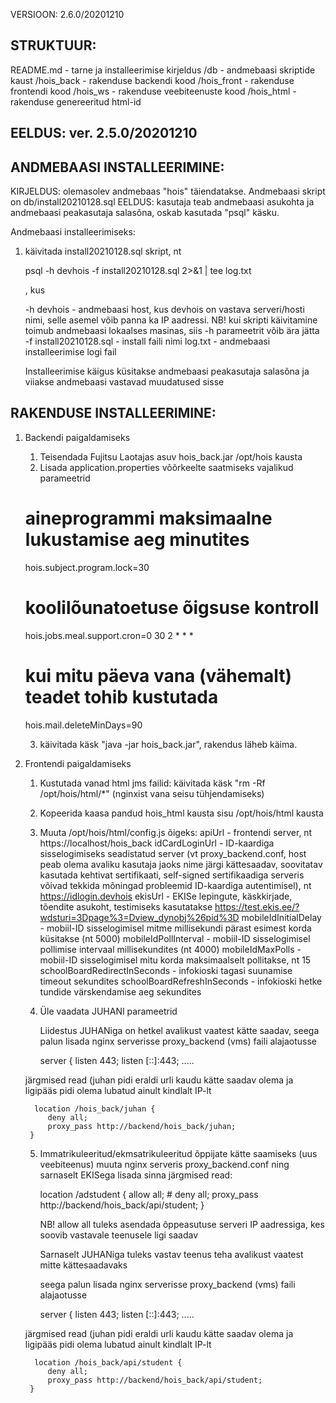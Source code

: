 VERSIOON:  2.6.0/20201210

STRUKTUUR:
------------------------------------------------------
README.md - tarne ja installeerimise kirjeldus
/db - andmebaasi skriptide kaust
/hois_back - rakenduse backendi kood
/hois_front - rakenduse frontendi kood
/hois_ws - rakenduse veebiteenuste kood
/hois_html - rakenduse genereeritud html-id


EELDUS: ver. 2.5.0/20201210
------------------------------------------------------

ANDMEBAASI INSTALLEERIMINE:
------------------------------------------------------

KIRJELDUS: olemasolev andmebaas "hois" täiendatakse. Andmebaasi skript on db/install20210128.sql 
EELDUS: kasutaja teab andmebaasi asukohta ja andmebaasi peakasutaja salasõna, oskab kasutada "psql" käsku.

Andmebaasi installeerimiseks:
1. käivitada install20210128.sql skript, nt
   
   psql -h devhois -f install20210128.sql 2>&1 | tee log.txt
   
   , kus
   
   -h devhois - andmebaasi host, kus devhois on vastava serveri/hosti nimi, selle asemel võib panna ka IP aadressi. NB! kui skripti käivitamine toimub andmebaasi lokaalses masinas, siis -h parameetrit võib ära jätta
   -f install20210128.sql - install faili nimi
   log.txt - andmebaasi installeerimise logi fail
   
   Installeerimise käigus küsitakse andmebaasi peakasutaja salasõna ja viiakse andmebaasi vastavad muudatused sisse



RAKENDUSE INSTALLEERIMINE:
------------------------------------------------------
1. Backendi paigaldamiseks
	1. Teisendada Fujitsu Laotajas asuv hois_back.jar /opt/hois kausta
	2. Lisada application.properties võõrkeelte saatmiseks vajalikud parameetrid
	

	# aineprogrammi maksimaalne lukustamise aeg minutites
	hois.subject.program.lock=30

	# koolilõunatoetuse õigsuse kontroll
	hois.jobs.meal.support.cron=0 30 2 * * *

	# kui mitu päeva vana (vähemalt) teadet tohib kustutada
	hois.mail.deleteMinDays=90

	
	3. käivitada käsk "java -jar hois_back.jar", rakendus läheb käima.
	
2. Frontendi paigaldamiseks
	1. Kustutada vanad html jms failid: käivitada käsk "rm -Rf /opt/hois/html/*" (nginxist vana seisu tühjendamiseks)
	2. Kopeerida kaasa pandud hois_html kausta sisu /opt/hois/html kausta
	3. Muuta /opt/hois/html/config.js õigeks:
		apiUrl - frontendi server, nt https://localhost/hois_back
		idCardLoginUrl - ID-kaardiga sisselogimiseks seadistatud server (vt proxy_backend.conf, host peab olema avaliku kasutaja jaoks nime järgi kättesaadav, soovitatav kasutada kehtivat sertifikaati, self-signed sertifikaadiga serveris võivad tekkida mõningad probleemid ID-kaardiga autentimisel), nt https://idlogin.devhois
		ekisUrl - EKISe lepingute, käskkirjade, tõendite asukoht, testimiseks kasutatakse https://test.ekis.ee/?wdsturi=3Dpage%3=Dview_dynobj%26pid%3D
		mobileIdInitialDelay - mobiil-ID sisselogimisel mitme millisekundi pärast esimest korda küsitakse (nt 5000)
		mobileIdPollInterval - mobiil-ID sisselogimisel pollimise intervaal millisekundites (nt 4000)
		mobileIdMaxPolls - mobiil-ID sisselogimisel mitu korda maksimaalselt pollitakse, nt 15
		schoolBoardRedirectInSeconds - infokioski tagasi suunamise timeout sekundites
		schoolBoardRefreshInSeconds - infokioski hetke tundide värskendamise aeg sekundites 
     
	4. Üle vaadata JUHANI parameetrid
	   
	   Liidestus JUHANiga on hetkel avalikust vaatest kätte saadav, seega palun lisada nginx serverisse proxy_backend (vms) faili alajaotusse
	   
	   server {
		listen 443;
		listen [::]:443;
		.....
		
	  järgmised read (juhan pidi eraldi urli kaudu kätte saadav olema ja ligipääs pidi olema lubatud ainult kindlalt IP-lt
	  
	     location /hois_back/juhan {
			deny all;
			proxy_pass http://backend/hois_back/juhan;
		}

	5. Immatrikuleeritud/ekmsatrikuleeritud õppijate kätte saamiseks (uus veebiteenus) muuta nginx serveris proxy_backend.conf ning sarnaselt EKISega lisada sinna järgmised read:

      	location /adstudent {
			allow all;
			# deny all;
			proxy_pass http://backend/hois_back/api/student;
		}

		NB! allow all tuleks asendada õppeasutuse serveri IP aadressiga, kes soovib vastavale teenusele ligi saadav
		
		Sarnaselt JUHANiga tuleks vastav teenus teha avalikust vaatest mitte kättesaadavaks
	
		seega palun lisada nginx serverisse proxy_backend (vms) faili alajaotusse
	   
	   server {
		listen 443;
		listen [::]:443;
		.....
		
	  järgmised read (juhan pidi eraldi urli kaudu kätte saadav olema ja ligipääs pidi olema lubatud ainult kindlalt IP-lt
	  
	     location /hois_back/api/student {
			deny all;
			proxy_pass http://backend/hois_back/api/student;
		}
	
	
	

		

